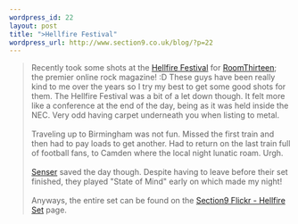 ```yaml
--- 
wordpress_id: 22
layout: post
title: ">Hellfire Festival"
wordpress_url: http://www.section9.co.uk/blog/?p=22
---
```

>Recently took some shots at the <a href="http://www.hellfirefestival.com/">Hellfire Festival</a> for <a href="http://www.roomthirteen.com">RoomThirteen</a>; the premier online rock magazine! :D These guys have been really kind to me over the years so I try my best to get some good shots for them. The Hellfire Festival was a bit of a let down though. It felt more like a conference at the end of the day, being as it was held inside the NEC. Very odd having carpet underneath you when listing to metal.<br /><br />Traveling up to Birmingham was not fun. Missed the first train and then had to pay loads to get another. Had to return on the last train full of football fans, to Camden where the local night lunatic roam. Urgh.<br /><br /><a href="http://www.senser.co.uk/">Senser</a> saved the day though. Despite having to leave before their set finished, they played "State of Mind" early on which made my night!<br /><br />Anyways, the entire set can be found on the <a href="http://www.flickr.com/photos/section9/sets/72157622637605181/">Section9 Flickr - Hellfire Set</a> page.
